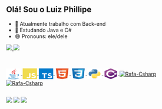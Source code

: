 ## Olá! Sou o Luiz Phillipe

- 🔭 Atualmente trabalho com Back-end
- 🌱 Estudando Java e C#
- 😄 Pronouns: ele/dele

<div>
  <a href="https://github.com/Takesh0s">
  <img height="167em" src="https://github-readme-stats.vercel.app/api?username=Takesh0s&show_icons=true&theme=merko&include_all_commits=true&count_private=true"/>
  <img height="167em" src="https://github-readme-stats.vercel.app/api/top-langs/?username=Takesh0s&layout=compact&langs_count=16&theme=merko"/>
</div>
  
  ##
 
<div style="display: inline_block"><br>
  <img align="center" alt="Rafa-React" height="30" width="40" src="https://github.com/devicons/devicon/blob/master/icons/java/java-original.svg">
  <img align="center" alt="Rafa-Js" height="30" width="40" src="https://raw.githubusercontent.com/devicons/devicon/master/icons/javascript/javascript-plain.svg">
  <img align="center" alt="Rafa-Ts" height="30" width="40" src="https://raw.githubusercontent.com/devicons/devicon/master/icons/typescript/typescript-plain.svg">
  <img align="center" alt="Rafa-HTML" height="30" width="40" src="https://raw.githubusercontent.com/devicons/devicon/master/icons/html5/html5-original.svg">
  <img align="center" alt="Rafa-CSS" height="30" width="40" src="https://raw.githubusercontent.com/devicons/devicon/master/icons/css3/css3-original.svg">
  <img align="center" alt="Rafa-Python" height="30" width="40" src="https://raw.githubusercontent.com/devicons/devicon/master/icons/python/python-original.svg">
  <img align="center" alt="Rafa-Csharp" height="30" width="40" src="https://raw.githubusercontent.com/devicons/devicon/master/icons/csharp/csharp-original.svg">
  <img align="center" alt="Rafa-Csharp" height="30" width="40" src="https://cdn.jsdelivr.net/gh/devicons/devicon@latest/icons/lua/lua-original.svg">
  <img align="center" alt="Rafa-Csharp" height="30" width="40" src="https://cdn.jsdelivr.net/gh/devicons/devicon@latest/icons/mysql/mysql-original.svg">
</div>
  
  ##
 
 <div> 
  <a href="https://www.instagram.com/lpdev0/profilecard/?igsh=MWdxcXdzaHh1d2Jrbw==" target="_blank"><img src="https://img.shields.io/badge/-Instagram-%23E4405F?style=for-the-badge&logo=instagram&logoColor=white" target="_blank"></a>
  <a href = "luizphillipedf83@gmail.com"><img src="https://img.shields.io/badge/-Gmail-%23333?style=for-the-badge&logo=gmail&logoColor=white" target="_blank"></a>
  <a href="https://www.linkedin.com/in/luiz-phillipe-499078203/" target="_blank"><img src="https://img.shields.io/badge/-LinkedIn-%230077B5?style=for-the-badge&logo=linkedin&logoColor=white" target="_blank"></a> 
  
</div>
  
  ##
 
